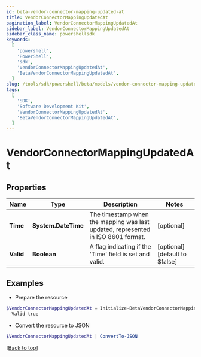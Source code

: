 ```yaml
---
id: beta-vendor-connector-mapping-updated-at
title: VendorConnectorMappingUpdatedAt
pagination_label: VendorConnectorMappingUpdatedAt
sidebar_label: VendorConnectorMappingUpdatedAt
sidebar_class_name: powershellsdk
keywords:
  [
    'powershell',
    'PowerShell',
    'sdk',
    'VendorConnectorMappingUpdatedAt',
    'BetaVendorConnectorMappingUpdatedAt',
  ]
slug: /tools/sdk/powershell/beta/models/vendor-connector-mapping-updated-at
tags:
  [
    'SDK',
    'Software Development Kit',
    'VendorConnectorMappingUpdatedAt',
    'BetaVendorConnectorMappingUpdatedAt',
  ]
---
```


# VendorConnectorMappingUpdatedAt

## Properties

| Name | Type | Description | Notes |
| --- | --- | --- | --- |
| **Time** | **System.DateTime** | The timestamp when the mapping was last updated, represented in ISO 8601 format. | [optional] |
| **Valid** | **Boolean** | A flag indicating if the 'Time' field is set and valid. | [optional] [default to $false] |

## Examples

- Prepare the resource

```powershell
$VendorConnectorMappingUpdatedAt = Initialize-BetaVendorConnectorMappingUpdatedAt  -Time 2024-03-14T12:56:19.391294Z `
 -Valid true
```

- Convert the resource to JSON

```powershell
$VendorConnectorMappingUpdatedAt | ConvertTo-JSON
```

[[Back to top]](#)
